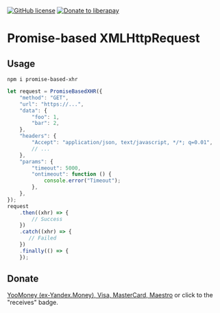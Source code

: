 [![GitHub license](https://img.shields.io/github/license/donbidon/promise-based-xhr.svg)](https://github.com/donbidon/promise-based-xhr/blob/master/LICENSE)
[![Donate to liberapay](http://img.shields.io/liberapay/receives/don.bidon.svg?logo=liberapay)](https://liberapay.com/don.bidon/donate)

# Promise-based XMLHttpRequest

## Usage
`npm i promise-based-xhr`

```javascript
let request = PromiseBasedXHR({
    "method": "GET",
    "url": "https://...",
    "data": {
        "foo": 1,
        "bar": 2,    
    },
    "headers": {
        "Accept": "application/json, text/javascript, */*; q=0.01",
        // ...    
    },
    "params": {
        "timeout": 5000,
        "ontimeout": function () {
            console.error("Timeout");        
        },           
    },   
});
request
    .then((xhr) => {
        // Success
    })
    .catch((xhr) => {
       // Failed
    })       
    .finally(() => {
    });     
```

## Donate
[YooMoney (ex-Yandex.Money), Visa, MasterCard, Maestro](https://https://yoomoney.ru/to/41001351141494) or click to the "receives" badge.
